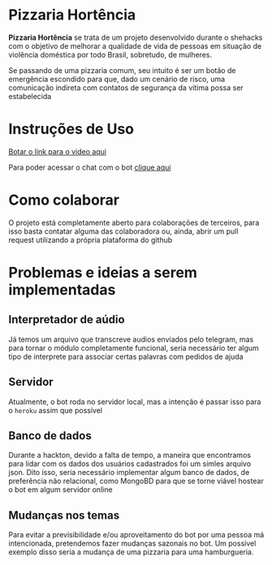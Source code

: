 # Pizzaria Hortência
**Pizzaria Hortência** se trata de um projeto desenvolvido durante o shehacks com o objetivo de melhorar a qualidade de vida de pessoas em situação de violência doméstica por todo Brasil, sobretudo, de mulheres.

Se passando de uma pizzaria comum, seu intuito é ser um botão de emergência escondido para que, dado um cenário de risco, uma comunicação indireta com contatos de segurança da vítima possa ser estabelecida

# Instruções de Uso
[Botar o link para o video aqui](linkparaovideo.com)

Para poder acessar o chat com o bot [clique aqui](https://t.me/PizzaHortaBot)

# Como colaborar
O projeto está completamente aberto para colaborações de terceiros, para isso basta contatar alguma das colaboradora ou, ainda, abrir um pull request utilizando a própria plataforma do github

# Problemas e ideias a serem implementadas

## Interpretador de aúdio
Já temos um arquivo que transcreve audios enviados pelo telegram, mas para tornar o módulo completamente funcional, seria necessário ter algum tipo de interprete para associar certas palavras com pedidos de ajuda

## Servidor
Atualmente, o bot roda no servidor local, mas a intenção é passar isso para o `heroku` assim que possível

## Banco de dados
Durante a hackton, devido a falta de tempo, a maneira que encontramos para lidar com os dados dos usuários cadastrados foi um simles arquivo json. Dito isso, seria necessário implementar algum banco de dados, de preferência não relacional, como MongoBD para que se torne viável hostear o bot em algum servidor online

## Mudanças nos temas
Para evitar a previsibilidade e/ou aproveitamento do bot por uma pessoa má intencionada, pretendemos fazer mudanças sazonais no bot. Um possível exemplo disso seria a mudança de uma pizzaria para uma hamburgueria.
